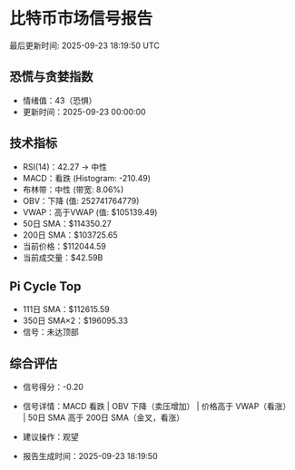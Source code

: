 # 比特币市场信号报告

最后更新时间: 2025-09-23 18:19:50 UTC

## 恐慌与贪婪指数
- 情绪值：43（恐惧）
- 更新时间：2025-09-23 00:00:00

## 技术指标
- RSI(14)：42.27 → 中性
- MACD：看跌 (Histogram: -210.49)
- 布林带：中性 (带宽: 8.06%)
- OBV：下降 (值: 252741764779)
- VWAP：高于VWAP (值: $105139.49)
- 50日 SMA：$114350.27
- 200日 SMA：$103725.65
- 当前价格：$112044.59
- 当前成交量：$42.59B

## Pi Cycle Top
- 111日 SMA：$112615.59
- 350日 SMA×2：$196095.33
- 信号：未达顶部

## 综合评估
- 信号得分：-0.20
- 信号详情：MACD 看跌 | OBV 下降（卖压增加） | 价格高于 VWAP（看涨） | 50日 SMA 高于 200日 SMA（金叉，看涨）
- 建议操作：观望

- 报告生成时间：2025-09-23 18:19:50